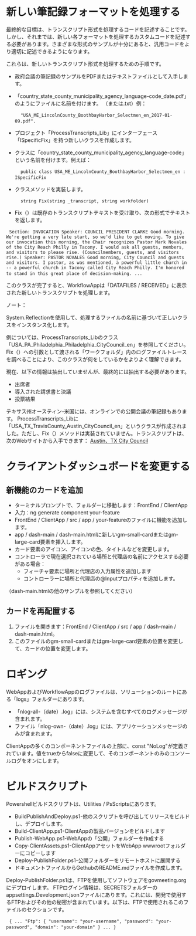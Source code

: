 <!-- Do not edit this file. It was translated by Google. -->
<h1>新しい筆記録フォーマットを処理する</h1>
<p>最終的な目標は、トランスクリプト形式を処理するコードを記述することです。しかし、それまでは、新しい各フォーマットを処理するカスタムコードを記述する必要があります。さまざまな形式のサンプルが十分にあると、汎用コードをより適切に記述できるようになります。 </p>

<p>これらは、新しいトランスクリプト形式を処理するための手順です。 </p>

<ul>
<li>
<p>政府会議の筆記録のサンプルをPDFまたはテキストファイルとして入手します。 </p>
</li>
<li>
<p> 「country_state_county_municipality_agency_language-code_date.pdf」のようにファイルに名前を付けます。 （または.txt）例： </p>
<pre> <code> "USA_ME_LincolnCounty_BoothbayHarbor_Selectmen_en_2017-01-09.pdf".</code> </pre></li>
<li>
<p>プロジェクト「ProcessTranscripts_Lib」にインターフェース「ISpecificFix」を持つ新しいクラスを作成します。 </p>
</li>
<li>
<p>クラスに「country_state_county_municipality_agency_language-code」という名前を付けます。例えば： </p>
<pre> <code> public class USA_ME_LincolnCounty_BoothbayHarbor_Selectmen_en : ISpecificFix</code> </pre></li>
<li>
<p>クラスメソッドを実装します。 </p>
<pre> <code> string Fix(string _transcript, string workfolder)</code> </pre></li>
<li>
<p> Fix（）は既存のトランスクリプトテキストを受け取り、次の形式でテキストを返します。 </p>
</li>
</ul><pre> <code>Section: INVOCATION Speaker: COUNCIL PRESIDENT CLARKE Good morning. We&#39;re getting a very late start, so we&#39;d like to get moving. To give our invocation this morning, the Chair recognizes Pastor Mark Novales of the City Reach Philly in Tacony. I would ask all guests, members, and visitors to please rise. (Councilmembers, guests, and visitors rise.) Speaker: PASTOR NOVALES Good morning, City Council and guests and visitors. I pastor, as was mentioned, a powerful little church in -- a powerful church in Tacony called City Reach Philly. I&#39;m honored to stand in this great place of decision-making. ...</code> </pre>
<p>このクラスが完了すると、WorkflowAppは「DATAFILES / RECEIVED」に表示された新しいトランスクリプトを処理します。 </p>

<p>ノート： </p>

<p> System.Reflectionを使用して、処理するファイルの名前に基づいて正しいクラスをインスタンス化します。 </p>

<p>例については、ProcessTranscripts_Libのクラス「USA_PA_Philadelphia_Philadelphia_CityCouncil_en」を参照してください。 Fix（）への引数として渡される「ワークフォルダ」内のログファイルトレースを調べることにより、このクラスが何をしているかをよりよく理解できます。 </p>

<p>現在、以下の情報は抽出していませんが、最終的には抽出する必要があります。 </p>

<ul>
<li>出席者</li>
<li>導入された請求書と決議</li>
<li>投票結果</li>
</ul>
<p>テキサス州オースティン-米国には、オンラインでの公開会議の筆記録もあります。 ProcessTranscripts_Libに「USA_TX_TravisCounty_Austin_CityCouncil_en」というクラスが作成されました。ただし、Fix（）メソッドは実装されていません。トランスクリプトは、次のWebサイトから入手できます： <a href="https://www.austintexas.gov/department/city-council/council/council_meeting_info_center.htm">Austin、TX City Council</a> </p>
<h1>クライアントダッシュボードを変更する</h1><h2>新機能のカードを追加</h2>
<ul>
<li>ターミナルプロンプトで、フォルダーに移動します：FrontEnd / ClientApp </li>
<li>入力：ng generate component your-feature </li>
<li> FrontEnd / ClientApp / src / app / your-featureのファイルに機能を追加します。 </li>
<li> app / dash-main / dash-main.htmlに新しいgm-small-cardまたはgm-large-card要素を挿入します。 </li>
<li>カード要素のアイコン、アイコンの色、タイトルなどを変更します。 </li>
<li>コントローラで現在選択されている場所と代理店の名前にアクセスする必要がある場合： 
<ul>
<li>フィーチャ要素に場所と代理店の入力属性を追加します</li>
<li>コントローラーに場所と代理店の@Inputプロパティを追加します。 </li>
</ul></li>
</ul>
<p> （dash-main.htmlの他のサンプルを参照してください） </p>
<h2>カードを再配置する</h2><ol>
<li>ファイルを開きます：FrontEnd / ClientApp / src / app / dash-main / dash-main.html。 </li>
<li>このファイルのgm-small-cardまたはgm-large-card要素の位置を変更して、カードの位置を変更します。 </li></ol><h1>ロギング</h1>
<p> WebAppおよびWorkflowAppのログファイルは、ソリューションのルートにある「logs」フォルダーにあります。 </p>

<ul>
<li> 「nlog-all-（date）.log」には、システムを含むすべてのログメッセージが含まれます。 </li>
<li>ファイル「nlog-own-（date）.log」には、アプリケーションメッセージのみが含まれます。 </li>
</ul>
<p> ClientAppの多くのコンポーネントファイルの上部に、const "NoLog"が定義されています。値をtrueからfalseに変更して、そのコンポーネントのみのコンソールログをオンにします。 </p>
<h1>ビルドスクリプト</h1>
<p> Powershellビルドスクリプトは、Utilities / PsScriptsにあります。 </p>

<ul>
<li> BuildPublishAndDeploy.ps1-他のスクリプトを呼び出してリリースをビルドし、デプロイします。 </li>
<li> Build-ClientApp.ps1-ClientAppの製品バージョンをビルドします</li>
<li> Publish-WebApp.ps1-WebAppの「公開」フォルダーを作成する</li>
<li> Copy-ClientAssets.ps1-ClientAppアセットをWebApp wwwrootフォルダーにコピーします</li>
<li> Deploy-PublishFolder.ps1-公開フォルダーをリモートホストに展開する</li>
<li>ドキュメントファイルからGethubのREADME.mdファイルを作成します。 </li>
</ul>
<p> Deploy-PublishFolder.ps1は、FTPを使用してソフトウェアをgovmeeting.orgにデプロイします。 FTPログイン情報は、SECRETSフォルダーのappsettings.Development.jsonファイルにあります。これには、開発で使用するFTPおよびその他の秘密が含まれています。以下は、FTPで使用されるこのファイルのセクションです。 </p>
<pre> <code>{ ... "Ftp": { "username": "your-username", "password": "your-password", "domain": "your-domain" } ... }</code> </pre>
